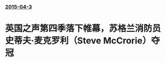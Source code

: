 ### [2015-04-3](/news/2015/04/3/index.md)

##### 
# 英国之声第四季落下帷幕，苏格兰消防员史蒂夫·麦克罗利（Steve McCrorie）夺冠



